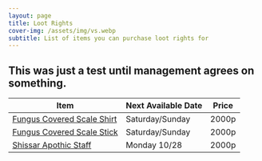 ```yaml
---
layout: page
title: Loot Rights
cover-img: /assets/img/vs.webp
subtitle: List of items you can purchase loot rights for
---
```


## This was just a test until management agrees on something.

| Item                                                         | Next Available Date | Price |
|--------------------------------------------------------------|---------------------|-------|
| [Fungus Covered Scale Shirt](https://www.pqdi.cc/item/2735)  | Saturday/Sunday     | 2000p |
| [Fungus Covered Scale Stick](https://www.pqdi.cc/item/10895) | Saturday/Sunday     | 2000p |
| [Shissar Apothic Staff](https://www.pqdi.cc/item/10892)      | Monday 10/28        | 2000p |
